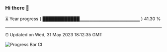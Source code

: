 ### Hi there 👋

⏳ Year progress { ████████████▁▁▁▁▁▁▁▁▁▁▁▁▁▁▁▁▁▁ } 41.30 %

---

⏰ Updated on Wed, 31 May 2023 18:12:35 GMT

![Progress Bar CI](https://github.com/liununu/liununu/workflows/Progress%20Bar%20CI/badge.svg)
